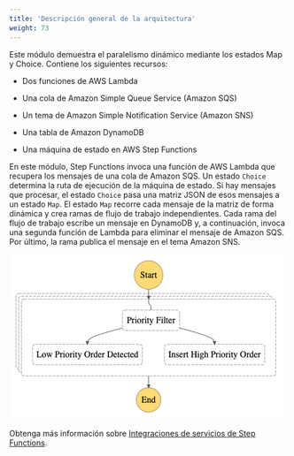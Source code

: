 ```yaml
---
title: 'Descripción general de la arquitectura'
weight: 73
---
```


Este módulo demuestra el paralelismo dinámico mediante los estados Map y Choice. Contiene los siguientes recursos:

- Dos funciones de AWS Lambda

- Una cola de Amazon Simple Queue Service (Amazon SQS)

- Un tema de Amazon Simple Notification Service (Amazon SNS)

- Una tabla de Amazon DynamoDB

- Una máquina de estado en AWS Step Functions

En este módulo, Step Functions invoca una función de AWS Lambda que recupera los mensajes de una cola de Amazon SQS. Un estado `Choice` determina la ruta de ejecución de la máquina de estado. Si hay mensajes que procesar, el estado `Choice` pasa una matriz JSON de esos mensajes a un estado `Map`. El estado `Map` recorre cada mensaje de la matriz de forma dinámica y crea ramas de flujo de trabajo independientes. Cada rama del flujo de trabajo escribe un mensaje en DynamoDB y, a continuación, invoca una segunda función de Lambda para eliminar el mensaje de Amazon SQS. Por último, la rama publica el mensaje en el tema Amazon SNS.

![Visual Workflow](/static/img/module-5/visual-workflow.png)

Obtenga más información sobre [Integraciones de servicios de Step Functions](https://docs.aws.amazon.com/step-functions/latest/dg/concepts-service-integrations.html).
